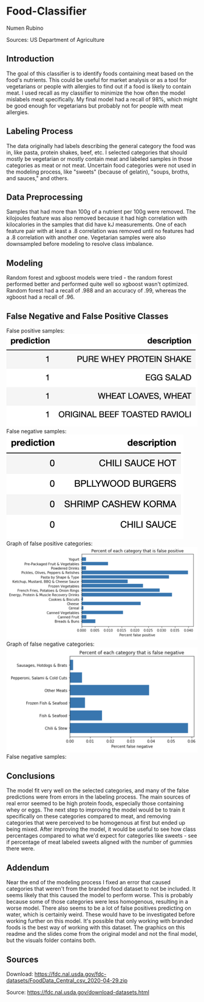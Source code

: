 # Food-Classifier
Numen Rubino

Sources: US Department of Agriculture

## Introduction
The goal of this classifier is to identify foods containing meat based on the food's nutrients. This could be useful for market analysis or as a tool for vegetarians or people with allergies to find out if a food is likely to contain meat. I used recall as my classifier to minimize the how often the model mislabels meat specifically. My final model had a recall of 98%, which might be good enough for vegetarians but probably not for people with meat allergies.

## Labeling Process
The data originally had labels describing the general category the food was in, like pasta, protein shakes, beef, etc. I selected categories that should mostly be vegetarian or mostly contain meat and labeled samples in those categories as meat or not meat. Uncertain food categories were not used in the modeling process, like "sweets" (because of gelatin), "soups, broths, and sauces," and others.

## Data Preprocessing
Samples that had more than 100g of a nutrient per 100g were removed. The kilojoules feature was also removed because it had high correlation with kilocalories in the samples that did have kJ measurements. One of each feature pair with at least a .8 correlation was removed until no features had a .8 correlation with another one. Vegetarian samples were also downsampled before modeling to resolve class imbalance.

## Modeling
Random forest and xgboost models were tried - the random forest performed better and performed quite well so xgboost wasn't optimized. Random forest had a recall of .988 and an accuracy of .99, whereas the xgboost had a recall of .96.


## False Negative and False Positive Classes
False positive samples:
![](https://raw.githubusercontent.com/Mycotic/Food-Classifier/main/figs/fpos_eg.png)
False negative samples:
![](https://raw.githubusercontent.com/Mycotic/Food-Classifier/main/figs/fneg_eg.png)
Graph of false positive categories:
![](https://raw.githubusercontent.com/Mycotic/Food-Classifier/main/figs/__fpos_percent.png)
Graph of false negative categories:
![](https://raw.githubusercontent.com/Mycotic/Food-Classifier/main/figs/__fneg_percent.png)
False negative samples:


## Conclusions
The model fit very well on the selected categories, and many of the false predictions were from errors in the labeling process. The main sources of real error seemed to be high protein foods, especially those containing whey or eggs. The next step to improving the model would be to train it specifically on these categories compared to meat, and removing categories that were perceived to be homogenous at first but ended up being mixed. After improving the model, it would be useful to see how class percentages compared to what we'd expect for categories like sweets - see if percentage of meat labeled sweets aligned with the number of gummies there were.

## Addendum
Near the end of the modeling process I fixed an error that caused categories that weren't from the branded food dataset to not be included. It seems likely that this caused the model to perform worse. This is probably because some of those categories were less homogenous, resulting in a worse model. There also seems to be a lot of false positives predicting on water, which is certainly weird. These would have to be investigated before working further on this model. It's possible that only working with branded foods is the best way of working with this dataset. The graphics on this readme and the slides come from the original model and not the final model, but the visuals folder contains both.

## Sources
Download:
https://fdc.nal.usda.gov/fdc-datasets/FoodData_Central_csv_2020-04-29.zip

Source:
https://fdc.nal.usda.gov/download-datasets.html